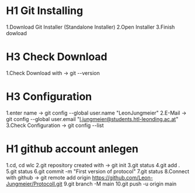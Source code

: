 # H1 Git Installing

1.Download Git Installer (Standalone Installer)
2.Open Installer
3.Finish dowload

# H3 Check Download
1.Check Download with -> git --version

# H3 Configuration
1.enter name -> git config --global user.name "LeonJungmeier"
2.E-Mail -> git config --global user.email "l.jungmeier@students.htl-leonding.ac.at"
3.Check Configuration -> git config --list


# H1 github account anlegen

1.cd\, cd wlc
2.git repository created with -> git init
3.git status
4.git add .
5.git status
6.git commit -m "First version of protocol"
7.git status
8.Connect with github -> git remote add origin https://github.com/Leon-Jungmeier/Protocoll.git
9.git branch -M main
10.git push -u origin main